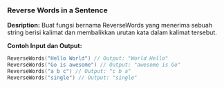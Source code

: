 ### Reverse Words in a Sentence
**Desription:** 
Buat fungsi bernama ReverseWords yang menerima sebuah string berisi kalimat dan membalikkan urutan kata dalam kalimat tersebut.

**Contoh Input dan Output:**
```go
ReverseWords("Hello World") // Output: "World Hello"
ReverseWords("Go is awesome") // Output: "awesome is Go"
ReverseWords("a b c") // Output: "c b a"
ReverseWords("single") // Output: "single"
```